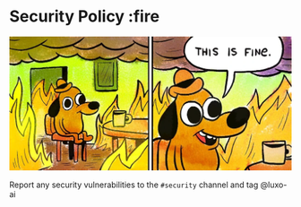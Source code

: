 # Security Policy :fire

![this is fine](img/this_is_fine.png)

Report any security vulnerabilities to the `#security` channel and tag @luxo-ai
